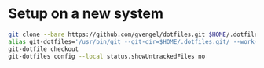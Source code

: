 Setup on a new system
=====================

```zsh
git clone --bare https://github.com/gvengel/dotfiles.git $HOME/.dotfiles.git
alias git-dotfiles='/usr/bin/git --git-dir=$HOME/.dotfiles.git/ --work-tree=$HOME'
git-dotfile checkout
git-dotfiles config --local status.showUntrackedFiles no
```
